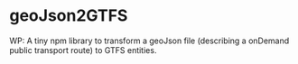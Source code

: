 # geoJson2GTFS
WP: A tiny npm library to transform a geoJson file (describing a onDemand public transport route) to GTFS entities.
